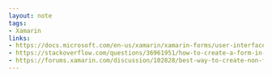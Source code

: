 ```yaml
---
layout: note
tags:
- Xamarin
links:
- https://docs.microsoft.com/en-us/xamarin/xamarin-forms/user-interface/layouts/choose-layout
- https://stackoverflow.com/questions/36961951/how-to-create-a-form-in-a-pop-up-using-xamarin-forms
- https://forums.xamarin.com/discussion/102828/best-way-to-create-non-full-screen-popup
---
```


